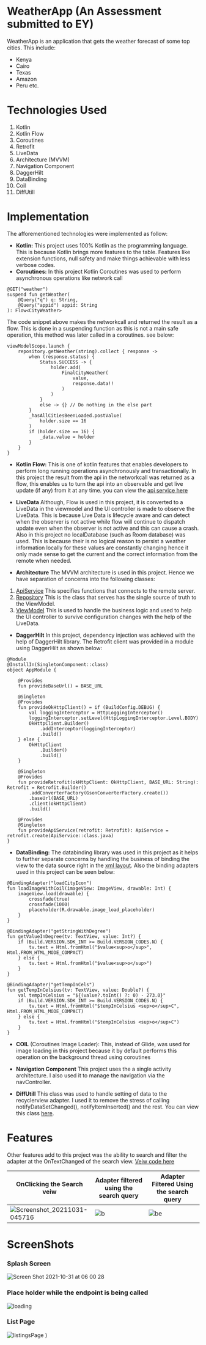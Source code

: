 # WeatherApp (An Assessment submitted to EY)
WeatherApp is an application that gets the weather forecast of some top cities. This include:
* Kenya
* Cairo
* Texas
* Amazon
* Peru etc.

# Technologies Used
1. Kotlin
2. Kotlin Flow
3. Coroutines
4. Retrofit
5. LiveData
6. Architecture (MVVM)
7. Navigation Component
8. DaggerHilt
9. DataBinding
10. Coil
11. DiffUtill

# Implementation
The afforementioned technologies were implemented as follow:
- **Kotlin:** 
This project uses 100% Kotlin as the programming language. This is because Kotlin brings more features to the table. Features like extension functions, null safety and make things achievable with less verbose codes.
- **Coroutines:**
In this project Kotlin Coroutines was used to perform asynchronous operations like network call
```
@GET("weather")
suspend fun getWeather(
    @Query("q") q: String,
    @Query("appid") appid: String
): Flow<CityWeather>    
```

The code snippet above makes the networkcall and returned the result as a flow. This is done in a suspending function as this is not a main safe operation, this method was later called in a coroutines. see below: 
```
viewModelScope.launch {
    repository.getWeather(string).collect { response ->
        when (response.status) {
            Status.SUCCESS -> {
                holder.add(
                    FinalCityWeather(
                        value,
                        response.data!!
                    )
                )
            }
            else -> {} // Do nothing in the else part
        }
        _hasAllCitiesBeenLoaded.postValue(
            holder.size == 16
        )
        if (holder.size == 16) {
            _data.value = holder
        }
    }
}
```

- **Kotlin Flow:**
This is one of kotlin features that enables developers to perform long running operations asynchronously and transactionally.
In this project the result from the api in the networkcall was returned as a flow, this enables us to turn the api into an observable and get live update (if any) from it at any time. you can view the [api service here](app/src/main/java/com/example/ey/api/ApiService.kt)

- **LiveData** 
Although, Flow is used in this project, it is converted to a LiveData in the viewmodel and the UI controller is made to observe the LiveData. This is because Live
Data is lifecycle aware and can detect when the observer is not active while flow will continue to dispatch update even when the observer is not active and this can cause a crash. Also in this project no localDatabase (such as Room database) was used. This is because their is no logical reason to persist a weather information locally for these values are constantly changing hence it only made sense to get the current and the correct information from the remote when needed.

- **Architecture**
The MVVM architecture is used in this project. Hence we have separation of concerns into the following classes: 
1. [ApiService](app/src/main/java/com/example/ey/api/ApiService.kt) This specifies functions that connects to the remote server.
2. [Repository](app/src/main/java/com/example/ey/api/Repository.kt) This is the class that serves has the single source of truth to the ViewModel.
3. [ViewModel](app/src/main/java/com/example/ey/ui/MainViewModel.kt) This is used to handle the business logic and used to help the UI controller to survive configuration changes with the help of the LiveData.

- **DaggerHilt** 
In this project, dependency injection was achieved with the help of DaggerHilt library. The Retrofit client was provided in a module using DaggerHilt as shown below:
```
@Module
@InstallIn(SingletonComponent::class)
object AppModule {

    @Provides
    fun provideBaseUrl() = BASE_URL

    @Singleton
    @Provides
    fun provideOkHttpClient() = if (BuildConfig.DEBUG) {
        val loggingInterceptor = HttpLoggingInterceptor()
        loggingInterceptor.setLevel(HttpLoggingInterceptor.Level.BODY)
        OkHttpClient.Builder()
            .addInterceptor(loggingInterceptor)
            .build()
    } else {
        OkHttpClient
            .Builder()
            .build()
    }

    @Singleton
    @Provides
    fun provideRetrofit(okHttpClient: OkHttpClient, BASE_URL: String): Retrofit = Retrofit.Builder()
        .addConverterFactory(GsonConverterFactory.create())
        .baseUrl(BASE_URL)
        .client(okHttpClient)
        .build()

    @Provides
    @Singleton
    fun provideApiService(retrofit: Retrofit): ApiService = retrofit.create(ApiService::class.java)
}
```

- **DataBinding:** 
The databinding library was used in this project as it helps to further separate concerns by handling the business of binding the view to the data source right in the [xml layout](app/src/main/res/layout/listings_rv_item_view.xml). Also the binding adapters used in this project can be seen below: 
```
@BindingAdapter("loadCityIcon")
fun loadImageWithCoil(imageView: ImageView, drawable: Int) {
    imageView.load(drawable) {
        crossfade(true)
        crossfade(1000)
        placeholder(R.drawable.image_load_placeholder)
    }
}

@BindingAdapter("getStringWithDegree")
fun getValueInDegree(tv: TextView, value: Int?) {
    if (Build.VERSION.SDK_INT >= Build.VERSION_CODES.N) {
        tv.text = Html.fromHtml("$value<sup>o</sup>", Html.FROM_HTML_MODE_COMPACT)
    } else {
        tv.text = Html.fromHtml("$value<sup>o</sup>")
    }
}

@BindingAdapter("getTempInCels")
fun getTempInCelsius(tv: TextView, value: Double?) {
    val tempInCelsius = "${(value?.toInt() ?: 0) - 273.0}"
    if (Build.VERSION.SDK_INT >= Build.VERSION_CODES.N) {
        tv.text = Html.fromHtml("$tempInCelsius <sup>o</sup>C", Html.FROM_HTML_MODE_COMPACT)
    } else {
        tv.text = Html.fromHtml("$tempInCelsius <sup>o</sup>C")
    }
}
```

- **COIL** (Coroutines Image Loader): 
This, instead of Glide, was used for image loading in this project because it by default performs this operation on the background thread using coroutines

- **Navigation Component** This project uses the a single activity architecture. I also used it to manage the navigation via the navController.

- **DiffUtill** This class was used to handle setting of data to the recyclerview adapter. I used it to remove the stress of calling notifyDataSetChanged(), notifyItemInserted() and the rest. You can view this class [here](app/src/main/java/com/example/ey/ui/recyclerView/recyclerViewDiffUtil.kt).

# Features
Other features add to this project was the ability to search and filter the adapter at the OnTextChanged of the search view. [Veiw code here](app/src/main/java/com/example/ey/ui/fragments/ListingsScreen.kt)

| OnClicking the Search veiw | Adapter filtered  using the search query | Adapter Filtered Using the search query |
| --- | --- | --- |
| ![Screenshot_20211031-045716](https://user-images.githubusercontent.com/64334649/139569155-0d13bcf6-9c2a-4ee0-b7b7-a5b6d713eca5.png) | ![b](https://user-images.githubusercontent.com/64334649/139569103-dc7ba980-a4dc-46b8-864e-94fbfc605112.png) | ![be](https://user-images.githubusercontent.com/64334649/139569108-1f76b585-f055-4888-a6ad-c6d95425f14f.png) |


# ScreenShots
### Splash Screen

![Screen Shot 2021-10-31 at 06 00 28](https://user-images.githubusercontent.com/64334649/139568676-ee63c820-bd1d-40ae-ad49-1e54131aff40.png)

### Place holder while the endpoint is being called

![loading](https://user-images.githubusercontent.com/64334649/139568489-8261a7c6-a400-4336-b038-601b00a8f18c.png)

### List Page

![listingsPage](https://user-images.githubusercontent.com/64334649/139568695-2645bb24-110d-4996-a908-aadde1899769.png)
)


